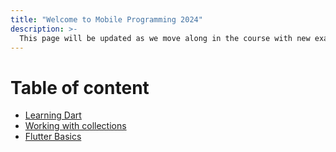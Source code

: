 ```yaml
---
title: "Welcome to Mobile Programming 2024"
description: >-
  This page will be updated as we move along in the course with new examples and exercises.
---
```


# Table of content

- [Learning Dart](learning-dart)
- [Working with collections](working-with-collections)
- [Flutter Basics](flutter-basics)